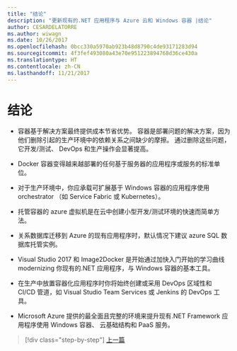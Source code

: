 ```yaml
---
title: "结论"
description: "更新现有的.NET 应用程序与 Azure 云和 Windows 容器 |结论"
author: CESARDELATORRE
ms.author: wiwagn
ms.date: 10/26/2017
ms.openlocfilehash: 0bcc330a5970ab923b48d8790c4de93171283d94
ms.sourcegitcommit: 4f3fef493080a43e70e951223894768d36ce430a
ms.translationtype: HT
ms.contentlocale: zh-CN
ms.lasthandoff: 11/21/2017
---
```

# <a name="conclusions"></a>结论

-   容器基于解决方案最终提供成本节省优势。 容器是部署问题的解决方案，因为他们删除引起的生产环境中的依赖关系之间缺少的摩擦。 通过删除这些问题，它开发/测试、 DevOps 和生产操作会显著提高。

-   Docker 容器变得越来越部署的任何基于服务器的应用程序或服务的标准单位。

-   对于生产环境中，你应承载可扩展基于 Windows 容器的应用程序使用 orchestrator （如 Service Fabric 或 Kubernetes）。

-   托管容器的 azure 虚拟机是在云中创建小型开发/测试环境的快速而简单方法。

-   关系数据库迁移到 Azure 的现有应用程序时，默认情况下建议 azure SQL 数据库托管实例。

-   Visual Studio 2017 和 Image2Docker 是开始通过加快入门开始的学习曲线 modernizing 你现有的.NET 应用程序，与 Windows 容器的基本工具。

-   在生产中放置容器化应用程序时你将始终创建或采用 DevOps 区域性和 CI/CD 管道，如 Visual Studio Team Services 或 Jenkins 的 DevOps 工具。

-   Microsoft Azure 提供的最全面且完整的环境来提升现有.NET Framework 应用程序使用 Windows 容器、 云基础结构和 PaaS 服务。

>[!div class="step-by-step"]
[上一篇](walkthroughs-technical-get-started-overview.md)